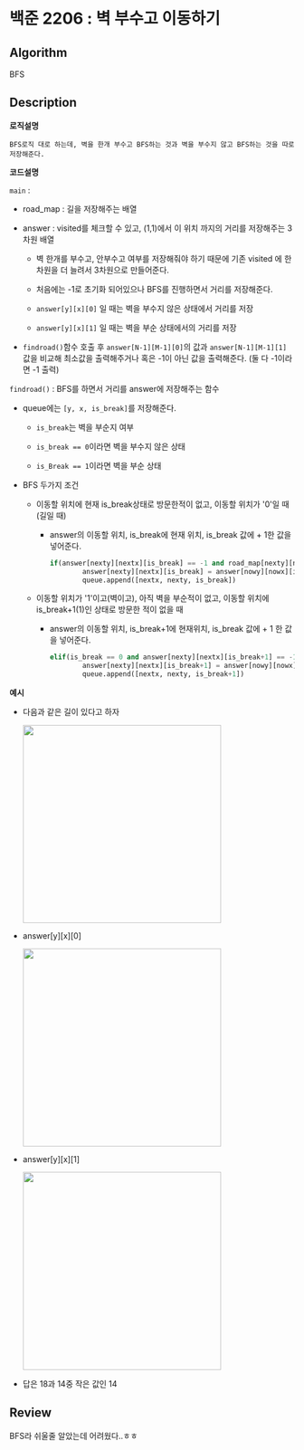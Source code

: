 # 백준 2206 : 벽 부수고 이동하기

## Algorithm

BFS 

## Description
**로직설명**
>
    BFS로직 대로 하는데, 벽을 한개 부수고 BFS하는 것과 벽을 부수지 않고 BFS하는 것을 따로 저장해준다.


**코드설명**

`main` :
    
+ road_map : 길을 저장해주는 배열

+ answer : visited를 체크할 수 있고, (1,1)에서 이 위치 까지의 거리를 저장해주는 3차원 배열 

    + 벽 한개를 부수고, 안부수고 여부를 저장해줘야 하기 때문에 기존 visited 에 한 차원을 더 늘려서 3차원으로 만들어준다.

    + 처음에는 -1로 초기화 되어있으나 BFS를 진행하면서 거리를 저장해준다.

    + `answer[y][x][0]` 일 때는 벽을 부수지 않은 상태에서 거리를 저장

    + `answer[y][x][1]` 일 때는 벽을 부순 상태에서의 거리를 저장

+ `findroad()`함수 호출 후 `answer[N-1][M-1][0]`의 값과 `answer[N-1][M-1][1]` 값을 비교해 최소값을 출력해주거나 혹은 -1이 아닌 값을 출력해준다. (둘 다 -1이라면 -1 출력)

`findroad()` : BFS를 하면서 거리를 answer에 저장해주는 함수

+ queue에는 `[y, x, is_break]`를 저장해준다.

    + `is_break`는 벽을 부순지 여부

    + `is_break == 0`이라면 벽을 부수지 않은 상태

    + `is_Break == 1`이라면 벽을 부순 상태

+ BFS 두가지 조건

    + 이동할 위치에 현재 is_break상태로 방문한적이 없고, 이동할 위치가 '0'일 때(길일 때)
        
        + answer의 이동할 위치, is_break에 현재 위치, is_break 값에 + 1한 값을 넣어준다.

            ```python
            if(answer[nexty][nextx][is_break] == -1 and road_map[nexty][nextx] == '0'):
                    answer[nexty][nextx][is_break] = answer[nowy][nowx][is_break]+1
                    queue.append([nextx, nexty, is_break])
            ```
        
    + 이동할 위치가 '1'이고(벽이고), 아직 벽을 부순적이 없고, 이동할 위치에 is_break+1(1)인 상태로 방문한 적이 없을 때 

        + answer의 이동할 위치, is_break+1에 현재위치, is_break 값에 + 1 한 값을 넣어준다.

            ```python
            elif(is_break == 0 and answer[nexty][nextx][is_break+1] == -1 and road_map[nexty][nextx] == '1'):
                    answer[nexty][nextx][is_break+1] = answer[nowy][nowx][is_break]+1
                    queue.append([nextx, nexty, is_break+1])
            ```

**예시**
+ 다음과 같은 길이 있다고 하자 

    <img src="https://user-images.githubusercontent.com/33089715/108348773-8d9a7b00-7225-11eb-8fb6-eace0fce1ab3.png" width="350">

+ answer[y][x][0]

    <img src="https://user-images.githubusercontent.com/33089715/108348972-c5a1be00-7225-11eb-80bd-e603f4e2c225.png" width="350">

+ answer[y][x][1]

    <img src="https://user-images.githubusercontent.com/33089715/108348977-c76b8180-7225-11eb-9b61-bac864dad33b.png" width="350">

+ 답은 18과 14중 작은 값인 14
## Review

BFS라 쉬울줄 알았는데 어려웠다..ㅎㅎ
